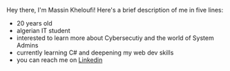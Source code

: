 Hey there, I'm Massin Kheloufi! Here's a brief description of me in five lines:

- 20 years old
- algerian IT student 
- interested to learn more about Cybersecutiy and the world of System Admins
- currently learning C# and deepening my web dev skills
- you can reach me on [Linkedin](https://www.linkedin.com/in/massin-kheloufi)




<!---
massinKhe/massinKhe is a ✨ special ✨ repository because its `README.md` (this file) appears on your GitHub profile.
You can click the Preview link to take a look at your changes.
--->
